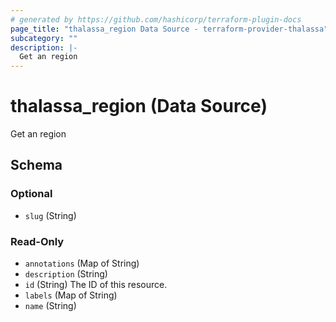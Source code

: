 ```yaml
---
# generated by https://github.com/hashicorp/terraform-plugin-docs
page_title: "thalassa_region Data Source - terraform-provider-thalassa"
subcategory: ""
description: |-
  Get an region
---
```


# thalassa_region (Data Source)

Get an region



<!-- schema generated by tfplugindocs -->
## Schema

### Optional

- `slug` (String)

### Read-Only

- `annotations` (Map of String)
- `description` (String)
- `id` (String) The ID of this resource.
- `labels` (Map of String)
- `name` (String)
